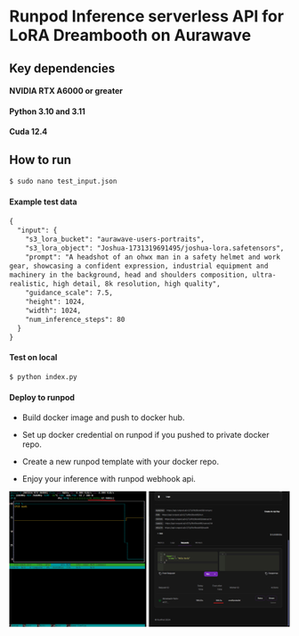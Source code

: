 # Runpod Inference serverless API for LoRA Dreambooth on Aurawave

## Key dependencies

#### NVIDIA RTX A6000 or greater

#### Python 3.10 and 3.11

#### Cuda 12.4

## How to run

```bash
$ sudo nano test_input.json
```

#### Example test data

```
{
  "input": {
    "s3_lora_bucket": "aurawave-users-portraits",
    "s3_lora_object": "Joshua-1731319691495/joshua-lora.safetensors",
    "prompt": "A headshot of an ohwx man in a safety helmet and work gear, showcasing a confident expression, industrial equipment and machinery in the background, head and shoulders composition, ultra-realistic, high detail, 8k resolution, high quality",
    "guidance_scale": 7.5,
    "height": 1024,
    "width": 1024,
    "num_inference_steps": 80
  }
}
```

#### Test on local

```bash
$ python index.py
```

#### Deploy to runpod

- Build docker image and push to docker hub.

- Set up docker credential on runpod if you pushed to private docker repo.

- Create a new runpod template with your docker repo.

- Enjoy your inference with runpod webhook api.

![Show GPU consumption and execution time](result.png)
